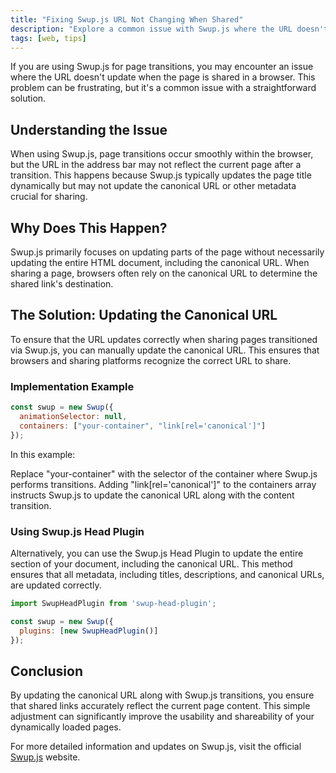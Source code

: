 ```yaml
---
title: "Fixing Swup.js URL Not Changing When Shared"
description: "Explore a common issue with Swup.js where the URL doesn't change when shared in a browser, and learn a simple way to fix it by updating canonical URLs."
tags: [web, tips]
---
```


If you are using Swup.js for page transitions, you may encounter an issue where the URL doesn't update when the page is shared in a browser. This problem can be frustrating, but it's a common issue with a straightforward solution.

## Understanding the Issue

When using Swup.js, page transitions occur smoothly within the browser, but the URL in the address bar may not reflect the current page after a transition. This happens because Swup.js typically updates the page title dynamically but may not update the canonical URL or other metadata crucial for sharing.

## Why Does This Happen?

Swup.js primarily focuses on updating parts of the page without necessarily updating the entire HTML document, including the canonical URL. When sharing a page, browsers often rely on the canonical URL to determine the shared link's destination.

## The Solution: Updating the Canonical URL

To ensure that the URL updates correctly when sharing pages transitioned via Swup.js, you can manually update the canonical URL. This ensures that browsers and sharing platforms recognize the correct URL to share.

### Implementation Example

```javascript
const swup = new Swup({
  animationSelector: null,
  containers: ["your-container", "link[rel='canonical']"]
});
```

In this example:

Replace "your-container" with the selector of the container where Swup.js performs transitions.
Adding "link[rel='canonical']" to the containers array instructs Swup.js to update the canonical URL along with the content transition.

### Using Swup.js Head Plugin
Alternatively, you can use the Swup.js Head Plugin to update the entire <head> section of your document, including the canonical URL. This method ensures that all metadata, including titles, descriptions, and canonical URLs, are updated correctly.

```javascript
import SwupHeadPlugin from 'swup-head-plugin';

const swup = new Swup({
  plugins: [new SwupHeadPlugin()]
});
```

## Conclusion

By updating the canonical URL along with Swup.js transitions, you ensure that shared links accurately reflect the current page content. This simple adjustment can significantly improve the usability and shareability of your dynamically loaded pages.

For more detailed information and updates on Swup.js, visit the official [Swup.js](https://swup.js.org/) website.
